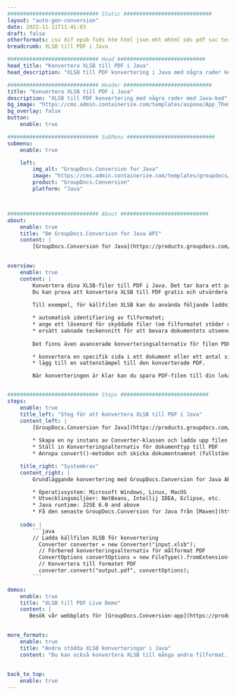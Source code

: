 ```yaml
---
############################# Static ############################
layout: "auto-gen-conversion"
date: 2022-11-11T11:41:03
draft: false
otherformats: csv dif epub fods htm html json mht mhtml ods pdf sxc tex tsv xlam xls xlsb xlsm xlsx xlt xltm xltx xml xps
breadcrumb: XLSB till PDF i Java

############################# Head ############################
head_title: "Konvertera XLSB till PDF i Java"
head_description: "XLSB till PDF konvertering i Java med några rader kod. Konvertera över 160 filformat med hjälp av GroupDocs dokumentkonverterings-API för Java"

############################# Header ############################
title: "Konvertera XLSB till PDF i Java"
description: "XLSB till PDF konvertering med några rader med Java-kod"
bg_image: "https://cms.admin.containerize.com/templates/aspose/App_Themes/V3/images/bg/header1.png"
bg_overlay: false
button:
    enable: true

############################# SubMenu ############################
submenu:
    enable: true

    left:
        img_alt: "GroupDocs.Conversion for Java"
        image: "https://cms.admin.containerize.com/templates/groupdocs/images/product-logos/90x90-noborder/groupdocs-conversion-java.png"
        product: "GroupDocs.Conversion"
        platform: "Java"



############################# About ############################
about:
    enable: true
    title: "Om GroupDocs.Conversion for Java API"
    content: |
        [GroupDocs.Conversion for Java](https://products.groupdocs.com/conversion/java/) är ett avancerat filformatkonverterings-API för konvertering mellan populära bild- och dokumentformat som Microsoft Office, OpenDocument, PDF, HTML, e-post, CAD. och mycket mer med bara några rader kod. Det inbyggda API:t upptäcker automatiskt formaten för originaldokumenten och erbjuder många alternativ för att anpassa de konverterade dokumenten. Tillsammans med funktionen att extrahera information från ett dokument, stöder den också cachelagring av konverteringsresultaten till den lokala disken som standard. Men alla typer av cachelagring kan stödjas genom att implementera lämpliga gränssnitt - Amazon S3, Dropbox, Google Drive, Windows Azure, Reddis eller andra.
    

overview:
    enable: true
    content: |
        Konvertera dina XLSB-filer till PDF i Java. Det tar bara ett par rader med Java-kod på valfri plattform, som Windows, Linux, macOS.
        Du kan prova att konvertera XLSB till PDF gratis och utvärdera kvaliteten på konverteringsresultaten. Tillsammans med enkla filkonverteringsskript kan du prova mer sofistikerade alternativ för att ladda källfilen XLSB och lagra PDF-utdata. 
        
        Till exempel, för källfilen XLSB kan du använda följande laddningsalternativ:

        * automatisk identifiering av filformatet;
        * ange ett lösenord för skyddade filer (om filformatet stöder det);
        * ersätt saknade teckensnitt för att bevara dokumentets utseende.
        
        Det finns även avancerade konverteringsalternativ för filen PDF:

        * konvertera en specifik sida i ett dokument eller ett antal sidor;
        * lägg till en vattenstämpel till den konverterade PDF.

        När konverteringen är klar kan du spara PDF-filen till din lokala filsökväg eller till tredje parts lagring såsom FTP, Amazon S3, Google Drive, Dropbox etc. Observera - för att konvertera XLSB till PDF behöver du inte installera någon ytterligare programvara, såsom MS Office, Open Office, Adobe Acrobat Reader etc.


############################# Steps ############################
steps:
    enable: true
    title_left: "Steg för att konvertera XLSB till PDF i Java"
    content_left: |
        [GroupDocs.Conversion for Java](https://products.groupdocs.com/conversion/java/) låter utvecklare enkelt konvertera XLSB fil till PDF med några rader kod.
        
        * Skapa en ny instans av Converter-klassen och ladda upp filen XLSB med den fullständiga sökvägen
        * Ställ in Konverteringsalternativ för dokumenttyp till PDF
        * Anropa convert()-metoden och skicka dokumentnamnet (fullständig sökväg) och formatet (PDF) som en parameter

    title_right: "Systemkrav"
    content_right: |
        Grundläggande konvertering med GroupDocs.Conversion for Java API kan göras med bara några rader kod. Våra API:er stöds på alla större plattformar och operativsystem. Innan du kör koden nedan, se till att du har följande förutsättningar installerade på ditt system.

        * Operativsystem: Microsoft Windows, Linux, MacOS
        * Utvecklingsmiljöer: NetBeans, Intellij IDEA, Eclipse, etc.
        * Java runtime: J2SE 6.0 and above
        * Få den senaste GroupDocs.Conversion for Java från [Maven](https://repository.groupdocs.com/webapp/#/artifacts/browse/tree/General/repo/com/groupdocs/groupdocs-conversion)
         
    code: |
        ```java    
        // Ladda källfilen XLSB för konvertering
          Converter converter = new Converter("input.xlsb");
          // Förbered konverteringsalternativ för målformat PDF
          ConvertOptions convertOptions = new FileType().fromExtension("pdf").getConvertOptions();
          // Konvertera till formatet PDF
          converter.convert("output.pdf", convertOptions);
        ```

demos:
    enable: true
    title: "XLSB till PDF Live Demo"
    content: |
       Besök vår webbplats för [GroupDocs.Conversion-app](https://products.groupdocs.app/conversion/family) och försök konvertera XLSB till PDF nu. Den kostnadsfria demon har följande fördelar
          

more_formats:
    enable: true
    title: "Andra stödda XLSB konverteringar i Java"
    content: "Du kan också konvertera XLSB till många andra filformat. Se listan nedan."
       
       
back_to_top:
    enable: true
---
```

